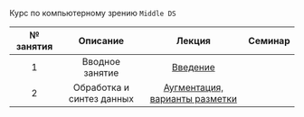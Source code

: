 Курс по компьютерному зрению ``Middle DS``

| № занятия |         Описание          | Лекция  | Семинар  |
|:---------:|:-------------------------:|:-------:|:--------:|
|     1     |      Вводное занятие      | [Введение](https://classroom.google.com/w/NTk4MTcwMjk1NDk1/tc/NjAwMDE4MjA2Mzk1)
|     2     | Обработка и синтез данных | [Аугментация, варианты разметки](https://classroom.google.com/w/NTk4MTcwMjk1NDk1/tc/NjAwMDE4MjA2Mzk1)